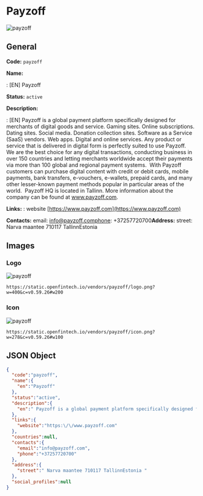 
# Payzoff 
![payzoff](https://static.openfintech.io/vendors/payzoff/logo.png?w=400&c=v0.59.26#w200)  

## General 
 
**Code:** `payzoff` 
 
**Name:** 
 
:	[EN] Payzoff 
 
**Status:** `active` 
 
**Description:** 
 
: [EN]  Payzoff is a global payment platform specifically designed for merchants of digital goods and service. Gaming sites. Online subscriptions. Dating sites. Social media. Donation collection sites. Software as a Service (SaaS) vendors. Web apps. Digital and online services. Any product or service that is delivered in digital form is perfectly suited to use Payzoff.  We are the best choice for any digital transactions, conducting business in over 150 countries and letting merchants worldwide accept their payments via more than 100 global and regional payment systems.  With Payzoff customers can purchase digital content with credit or debit cards, mobile payments, bank transfers, e-vouchers, e-wallets, prepaid cards, and many other lesser-known payment methods popular in particular areas of the world.  Payzoff HQ is located in Tallinn. More information about the company can be found at www.payzoff.com.  
 
**Links:** 
: website [https://www.payzoff.com](https://www.payzoff.com) 
 
**Contacts:** 
email: info@payzoff.comphone: +37257720700**Address:** 
street:  Narva maantee 710117 TallinnEstonia  

## Images 

### Logo 
 
![payzoff](https://static.openfintech.io/vendors/payzoff/logo.png?w=400&c=v0.59.26#w200)  

```
https://static.openfintech.io/vendors/payzoff/logo.png?w=400&c=v0.59.26#w200
```  

### Icon 
 
![payzoff](https://static.openfintech.io/vendors/payzoff/icon.png?w=278&c=v0.59.26#w100)  

```
https://static.openfintech.io/vendors/payzoff/icon.png?w=278&c=v0.59.26#w100
```  

## JSON Object 

```json
{
  "code":"payzoff",
  "name":{
    "en":"Payzoff"
  },
  "status":"active",
  "description":{
    "en":" Payzoff is a global payment platform specifically designed for merchants of digital goods and service. Gaming sites. Online subscriptions. Dating sites. Social media. Donation collection sites. Software as a Service (SaaS) vendors. Web apps. Digital and online services. Any product or service that is delivered in digital form is perfectly suited to use Payzoff.\u00a0 We are the best choice for any digital transactions, conducting business in over 150 countries and letting merchants worldwide accept their payments via more than 100 global and regional payment systems.\u00a0 With Payzoff customers can purchase digital content with credit or debit cards, mobile payments, bank transfers, e-vouchers, e-wallets, prepaid cards, and many other lesser-known payment methods popular in particular areas of the world.\u00a0 Payzoff HQ is located in Tallinn. More information about the company can be found at www.payzoff.com. "
  },
  "links":{
    "website":"https:\/\/www.payzoff.com"
  },
  "countries":null,
  "contacts":{
    "email":"info@payzoff.com",
    "phone":"+37257720700"
  },
  "address":{
    "street":" Narva maantee 710117 TallinnEstonia "
  },
  "social_profiles":null
}
```  
